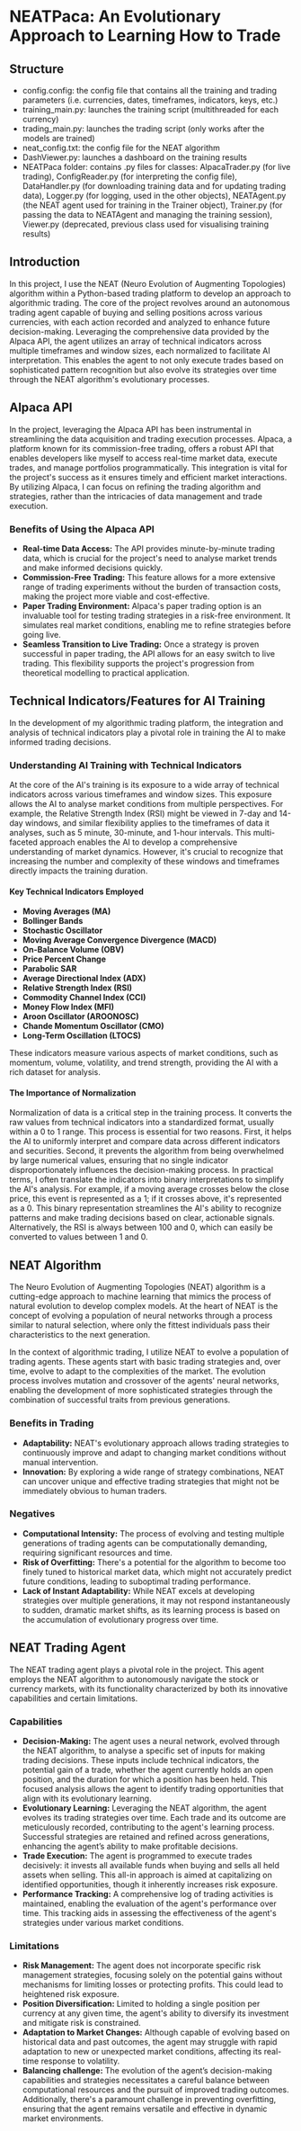 # NEATPaca: An Evolutionary Approach to Learning How to Trade

## Structure
- config.config: the config file that contains all the training and trading parameters (i.e. currencies, dates, timeframes, indicators, keys, etc.)
- training_main.py: launches the training script (multithreaded for each currency)
- trading_main.py: launches the trading script (only works after the models are trained)
- neat_config.txt: the config file for the NEAT algorithm
- DashViewer.py: launches a dashboard on the training results
- NEATPaca folder: contains .py files for classes: AlpacaTrader.py (for live trading), ConfigReader.py (for interpreting the config file), DataHandler.py (for downloading training data and for updating trading data), Logger.py (for logging, used in the other objects), NEATAgent.py (the NEAT agent used for training in the Trainer object), Trainer.py (for passing the data to NEATAgent and managing the training session), Viewer.py (deprecated, previous class used for visualising training results)

## Introduction
In this project, I use the NEAT (Neuro Evolution of Augmenting Topologies) algorithm within a Python-based trading platform to develop an approach to algorithmic trading. The core of the project revolves around an autonomous trading agent capable of buying and selling positions across various currencies, with each action recorded and analyzed to enhance future decision-making. Leveraging the comprehensive data provided by the Alpaca API, the agent utilizes an array of technical indicators across multiple timeframes and window sizes, each normalized to facilitate AI interpretation. This enables the agent to not only execute trades based on sophisticated pattern recognition but also evolve its strategies over time through the NEAT algorithm's evolutionary processes.

## Alpaca API
In the project, leveraging the Alpaca API has been instrumental in streamlining the data acquisition and trading execution processes. Alpaca, a platform known for its commission-free trading, offers a robust API that enables developers like myself to access real-time market data, execute trades, and manage portfolios programmatically. This integration is vital for the project's success as it ensures timely and efficient market interactions. By utilizing Alpaca, I can focus on refining the trading algorithm and strategies, rather than the intricacies of data management and trade execution.

### Benefits of Using the Alpaca API
- **Real-time Data Access:** The API provides minute-by-minute trading data, which is crucial for the project's need to analyse market trends and make informed decisions quickly.
- **Commission-Free Trading:** This feature allows for a more extensive range of trading experiments without the burden of transaction costs, making the project more viable and cost-effective.
- **Paper Trading Environment:** Alpaca's paper trading option is an invaluable tool for testing trading strategies in a risk-free environment. It simulates real market conditions, enabling me to refine strategies before going live.
- **Seamless Transition to Live Trading:** Once a strategy is proven successful in paper trading, the API allows for an easy switch to live trading. This flexibility supports the project's progression from theoretical modelling to practical application.

## Technical Indicators/Features for AI Training
In the development of my algorithmic trading platform, the integration and analysis of technical indicators play a pivotal role in training the AI to make informed trading decisions.

### Understanding AI Training with Technical Indicators
At the core of the AI's training is its exposure to a wide array of technical indicators across various timeframes and window sizes. This exposure allows the AI to analyse market conditions from multiple perspectives. For example, the Relative Strength Index (RSI) might be viewed in 7-day and 14-day windows, and similar flexibility applies to the timeframes of data it analyses, such as 5 minute, 30-minute, and 1-hour intervals. This multi-faceted approach enables the AI to develop a comprehensive understanding of market dynamics. However, it's crucial to recognize that increasing the number and complexity of these windows and timeframes directly impacts the training duration.

#### Key Technical Indicators Employed
- **Moving Averages (MA)**
- **Bollinger Bands**
- **Stochastic Oscillator**
- **Moving Average Convergence Divergence (MACD)**
- **On-Balance Volume (OBV)**
- **Price Percent Change**
- **Parabolic SAR**
- **Average Directional Index (ADX)**
- **Relative Strength Index (RSI)**
- **Commodity Channel Index (CCI)**
- **Money Flow Index (MFI)**
- **Aroon Oscillator (AROONOSC)**
- **Chande Momentum Oscillator (CMO)**
- **Long-Term Oscillation (LTOCS)**

These indicators measure various aspects of market conditions, such as momentum, volume, volatility, and trend strength, providing the AI with a rich dataset for analysis.

#### The Importance of Normalization
Normalization of data is a critical step in the training process. It converts the raw values from technical indicators into a standardized format, usually within a 0 to 1 range. This process is essential for two reasons. First, it helps the AI to uniformly interpret and compare data across different indicators and securities. Second, it prevents the algorithm from being overwhelmed by large numerical values, ensuring that no single indicator disproportionately influences the decision-making process. In practical terms, I often translate the indicators into binary interpretations to simplify the AI's analysis. For example, if a moving average crosses below the close price, this event is represented as a 1; if it crosses above, it's represented as a 0. This binary representation streamlines the AI's ability to recognize patterns and make trading decisions based on clear, actionable signals. Alternatively, the RSI is always between 100 and 0, which can easily be converted to values between 1 and 0.

## NEAT Algorithm
The Neuro Evolution of Augmenting Topologies (NEAT) algorithm is a cutting-edge approach to machine learning that mimics the process of natural evolution to develop complex models. At the heart of NEAT is the concept of evolving a population of neural networks through a process similar to natural selection, where only the fittest individuals pass their characteristics to the next generation.

In the context of algorithmic trading, I utilize NEAT to evolve a population of trading agents. These agents start with basic trading strategies and, over time, evolve to adapt to the complexities of the market. The evolution process involves mutation and crossover of the agents' neural networks, enabling the development of more sophisticated strategies through the combination of successful traits from previous generations.

### Benefits in Trading
- **Adaptability:** NEAT's evolutionary approach allows trading strategies to continuously improve and adapt to changing market conditions without manual intervention.
- **Innovation:** By exploring a wide range of strategy combinations, NEAT can uncover unique and effective trading strategies that might not be immediately obvious to human traders.

### Negatives
- **Computational Intensity:** The process of evolving and testing multiple generations of trading agents can be computationally demanding, requiring significant resources and time.
- **Risk of Overfitting:** There's a potential for the algorithm to become too finely tuned to historical market data, which might not accurately predict future conditions, leading to suboptimal trading performance.
- **Lack of Instant Adaptability:** While NEAT excels at developing strategies over multiple generations, it may not respond instantaneously to sudden, dramatic market shifts, as its learning process is based on the accumulation of evolutionary progress over time.

## NEAT Trading Agent
The NEAT trading agent plays a pivotal role in the project. This agent employs the NEAT algorithm to autonomously navigate the stock or currency markets, with its functionality characterized by both its innovative capabilities and certain limitations.

### Capabilities
- **Decision-Making:** The agent uses a neural network, evolved through the NEAT algorithm, to analyse a specific set of inputs for making trading decisions. These inputs include technical indicators, the potential gain of a trade, whether the agent currently holds an open position, and the duration for which a position has been held. This focused analysis allows the agent to identify trading opportunities that align with its evolutionary learning.
- **Evolutionary Learning:** Leveraging the NEAT algorithm, the agent evolves its trading strategies over time. Each trade and its outcome are meticulously recorded, contributing to the agent's learning process. Successful strategies are retained and refined across generations, enhancing the agent’s ability to make profitable decisions.
- **Trade Execution:** The agent is programmed to execute trades decisively: it invests all available funds when buying and sells all held assets when selling. This all-in approach is aimed at capitalizing on identified opportunities, though it inherently increases risk exposure.
- **Performance Tracking:** A comprehensive log of trading activities is maintained, enabling the evaluation of the agent's performance over time. This tracking aids in assessing the effectiveness of the agent's strategies under various market conditions.

### Limitations
- **Risk Management:** The agent does not incorporate specific risk management strategies, focusing solely on the potential gains without mechanisms for limiting losses or protecting profits. This could lead to heightened risk exposure.
- **Position Diversification:** Limited to holding a single position per currency at any given time, the agent's ability to diversify its investment and mitigate risk is constrained.
- **Adaptation to Market Changes:** Although capable of evolving based on historical data and past outcomes, the agent may struggle with rapid adaptation to new or unexpected market conditions, affecting its real-time response to volatility.
- **Balancing challenge:** The evolution of the agent’s decision-making capabilities and strategies necessitates a careful balance between computational resources and the pursuit of improved trading outcomes. Additionally, there's a paramount challenge in preventing overfitting, ensuring that the agent remains versatile and effective in dynamic market environments.
